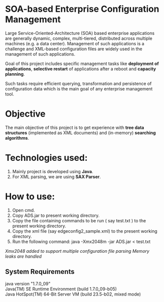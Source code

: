 SOA-based Enterprise Configuration Management
=============================================

Large Service-Oriented-Architecture (SOA) based enterprise applications are generally 
dynamic, complex, multi-tiered, distributed across multiple machines (e.g. a data center). Management
of such applications is a challenge and XML-based configuration files are widely used in the 
management of such applications.

Goal of this project includes specific management tasks like **deployment of applications**,
**selective restart** of applications after a reboot and **capacity planning**. 

Such tasks require efficient querying, transformation and persistence of configuration 
data which is the main goal of any enterprise management tool.

Objective
=========
The main objective of this project is to get experience with **tree data structures** (implemented
as XML documents) and (in-memory) **searching algorithms**.

Technologies used:
==================
1. Mainly project is developed using **Java**.
2. For XML parsing, we are using **SAX Parser**.

How to use:
===========
1. Open cmd.
2. Copy ADS.jar to present working directory.
3. Copy the file containing commands to be run ( say test.txt ) to the present working directory.
4. Copy the xml file (say edgeconfig2_sample.xml) to the present working directory.
5. Run the following command:
	java -Xmx2048m -jar ADS.jar < test.txt

_Xmx2048 added to support multiple configuration file parsing_
_Memory leaks are handled_

System Requirements
-----------------------------------------------------------------
java version "1.7.0_09"   
Java(TM) SE Runtime Environment (build 1.7.0_09-b05)  
Java HotSpot(TM) 64-Bit Server VM (build 23.5-b02, mixed mode) 
